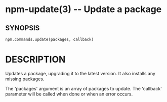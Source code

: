 npm-update(3) -- Update a package
=================================




























































































































































































































<extoc></extoc>

## SYNOPSIS
    npm.commands.update(packages, callback)

# DESCRIPTION

Updates a package, upgrading it to the latest version. It also installs any missing packages.

The 'packages' argument is an array of packages to update. The 'callback' parameter will be called when done or when an error occurs.
